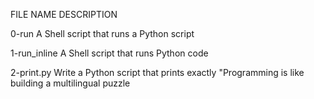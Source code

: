 FILE NAME              DESCRIPTION

0-run                  A Shell script that runs a Python script

1-run_inline           A Shell script that runs Python code

2-print.py             Write a Python script that prints exactly "Programming is like building a multilingual puzzle
